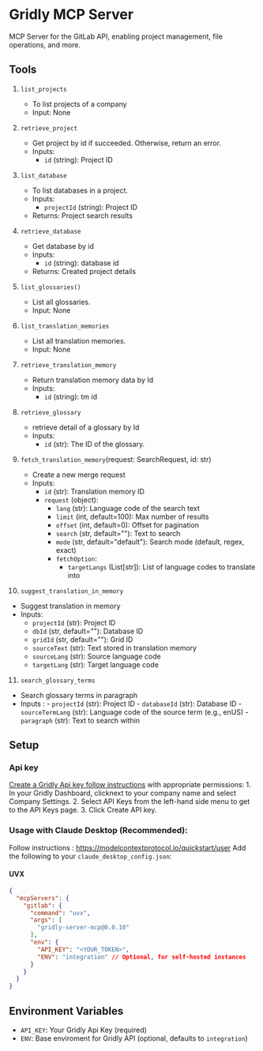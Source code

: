 # Gridly MCP Server

MCP Server for the GitLab API, enabling project management, file operations, and more.

## Tools

1. `list_projects`
    - To list projects of a company
    - Input: None

2. `retrieve_project`
   - Get project by id if succeeded. Otherwise, return an error.
   - Inputs:
     - `id` (string): Project ID

3. `list_database`
   - To list databases in a project.
   - Inputs:
     - `projectId` (string): Project ID
   - Returns: Project search results

4. `retrieve_database`
   - Get database by id 
   - Inputs:
     - `id` (string): database id
   - Returns: Created project details

5. `list_glossaries()`
    - List all glossaries.
    - Input: None
   
6. `list_translation_memories`
   - List all translation memories.
   - Input: None

7. `retrieve_translation_memory`
    - Return translation memory data by Id
    - Inputs:
        - `id` (string): tm id

8. `retrieve_glossary`
   - retrieve detail of a glossary by Id
   - Inputs:
     - `id` (str): The ID of the glossary.

9. `fetch_translation_memory`(request: SearchRequest, id: str)
   - Create a new merge request
   - Inputs:
        - `id` (str): Translation memory ID
        - `request` (object):
            - `lang` (str): Language code of the search text
            - `limit` (int, default=100): Max number of results
            - `offset` (int, default=0): Offset for pagination
            - `search` (str, default=""): Text to search
            - `mode` (str, default="default"): Search mode (default, regex, exact)
            - `fetchOption`:
                - `targetLangs` (List[str]): List of language codes to translate into

10. `suggest_translation_in_memory`
   - Suggest translation in memory
   - Inputs:
        - `projectId` (str): Project ID
        - `dbId` (str, default=""): Database ID
        - `gridId` (str, default=""): Grid ID
        - `sourceText` (str): Text stored in translation memory
        - `sourceLang` (str): Source language code
        - `targetLang` (str): Target language code

11. `search_glossary_terms`
   - Search glossary terms in paragraph
   - Inputs : 
    - `projectId` (str): Project ID
    - `databaseId` (str): Database ID
    - `sourceTermLang` (str): Language code of the source term (e.g., enUS)
    - `paragraph` (str): Text to search within

## Setup

### Api key
[Create a Gridly Api key follow instructions](https://help.gridly.com/360017915857-API-Key-Management) with appropriate permissions:
    1. In your Gridly Dashboard, clicknext to your company name and select Company Settings. 
    2. Select API Keys from the left-hand side menu to get to the API Keys page. 
    3. Click Create API key.

### Usage with Claude Desktop (Recommended):
Follow instructions : https://modelcontextprotocol.io/quickstart/user
Add the following to your `claude_desktop_config.json`:

#### UVX

```json
{
  "mcpServers": {
    "gitlab": {
      "command": "uvx",
      "args": [
        "gridly-server-mcp@0.0.10"
      ],
      "env": {
        "API_KEY": "<YOUR_TOKEN>",
        "ENV": "integration" // Optional, for self-hosted instances
      }
    }
  }
}
```

## Environment Variables

- `API_KEY`: Your Gridly Api Key (required)
- `ENV`: Base enviroment for Gridly API (optional, defaults to `integration`)